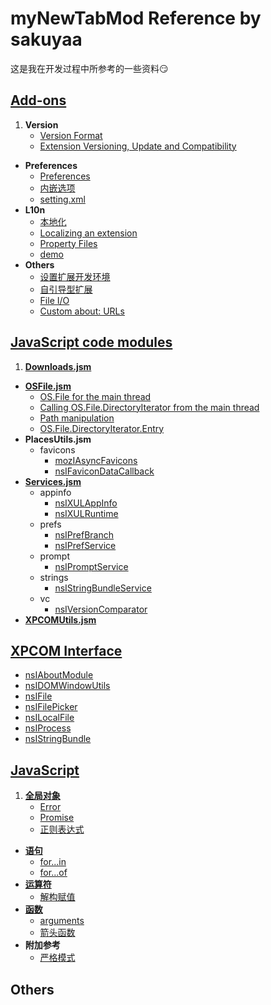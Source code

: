 # myNewTabMod Reference by sakuyaa

这是我在开发过程中所参考的一些资料:smirk:

## [Add-ons](https://developer.mozilla.org/docs/Mozilla/Add-ons)
1. **Version**
	* [Version Format](https://developer.mozilla.org/en-US/docs/Toolkit_version_format)
	* [Extension Versioning, Update and Compatibility](https://developer.mozilla.org/docs/Extension_Versioning%2C_Update_and_Compatibility)
* **Preferences**
	* [Preferences](https://developer.mozilla.org/en-US/Add-ons/Code_snippets/Preferences)
	* [内嵌选项](https://developer.mozilla.org/docs/Mozilla/Add-ons/Inline_Options)
	* [setting.xml](http://mxr.mozilla.org/mozilla-central/source/toolkit/mozapps/extensions/content/setting.xml)
* **L10n**
	* [本地化](https://developer.mozilla.org/docs/Mozilla/Tech/XUL/Tutorial/Localization)
	* [Localizing an extension](https://developer.mozilla.org/docs/Mozilla/Localization/Localizing_an_extension)
	* [Property Files](https://developer.mozilla.org/docs/Mozilla/Tech/XUL/Tutorial/Property_Files)
	* [demo](https://github.com/Noitidart/l10n)
* **Others**
	* [设置扩展开发环境](https://developer.mozilla.org/docs/Mozilla/Add-ons/Setting_up_extension_development_environment)
	* [自引导型扩展](https://developer.mozilla.org/docs/Mozilla/Add-ons/Bootstrapped_extensions)
	* [File I/O](https://developer.mozilla.org/en-US/Add-ons/Code_snippets/File_I_O)
	* [Custom about: URLs](https://developer.mozilla.org/docs/Custom_about:_URLs)

## [JavaScript code modules](https://developer.mozilla.org/docs/Mozilla/JavaScript_code_modules/Using)
1. **[Downloads.jsm](https://developer.mozilla.org/docs/Mozilla/JavaScript_code_modules/Downloads.jsm)**
* **[OSFile.jsm](https://developer.mozilla.org/docs/Mozilla/JavaScript_code_modules/OSFile.jsm)**
	* [OS.File for the main thread](https://developer.mozilla.org/docs/Mozilla/JavaScript_code_modules/OSFile.jsm/OS.File_for_the_main_thread)
	* [Calling OS.File.DirectoryIterator from the main thread](https://developer.mozilla.org/docs/Mozilla/JavaScript_code_modules/OSFile.jsm/OS.File.DirectoryIterator_for_the_main_thread)
	* [Path manipulation](https://developer.mozilla.org/docs/Mozilla/JavaScript_code_modules/OSFile.jsm/OS.Path)
	* [OS.File.DirectoryIterator.Entry](https://developer.mozilla.org/docs/Mozilla/JavaScript_code_modules/OSFile.jsm/OS.File.DirectoryIterator.Entry)
* **PlacesUtils.jsm**
	* favicons
		* [mozIAsyncFavicons](https://developer.mozilla.org/docs/Mozilla/Tech/XPCOM/Reference/Interface/mozIAsyncFavicons)
		* [nsIFaviconDataCallback](https://developer.mozilla.org/docs/Mozilla/Tech/XPCOM/Reference/Interface/nsIFaviconDataCallback)
* **[Services.jsm](https://developer.mozilla.org/docs/Mozilla/JavaScript_code_modules/Services.jsm)**
	* appinfo
		* [nsIXULAppInfo](https://developer.mozilla.org/docs/Mozilla/Tech/XPCOM/Reference/Interface/nsIXULAppInfo)
		* [nsIXULRuntime](https://developer.mozilla.org/docs/Mozilla/Tech/XPCOM/Reference/Interface/nsIXULRuntime)
	* prefs
		* [nsIPrefBranch](https://developer.mozilla.org/docs/Mozilla/Tech/XPCOM/Reference/Interface/nsIPrefBranch)
		* [nsIPrefService](https://developer.mozilla.org/docs/Mozilla/Tech/XPCOM/Reference/Interface/nsIPrefService)
	* prompt
		* [nsIPromptService](https://developer.mozilla.org/docs/Mozilla/Tech/XPCOM/Reference/Interface/nsIPromptService)
	* strings
		* [nsIStringBundleService](https://developer.mozilla.org/docs/Mozilla/Tech/XPCOM/Reference/Interface/nsIStringBundleService)
	* vc
		* [nsIVersionComparator](https://developer.mozilla.org/docs/Mozilla/Tech/XPCOM/Reference/Interface/nsIVersionComparator)
* **[XPCOMUtils.jsm](https://developer.mozilla.org/docs/Mozilla/JavaScript_code_modules/XPCOMUtils.jsm)**

## [XPCOM Interface](https://developer.mozilla.org/en-US/docs/Mozilla/Tech/XPCOM/Reference/Interface)
* [nsIAboutModule](https://developer.mozilla.org/docs/Mozilla/Tech/XPCOM/Reference/Interface/nsIAboutModule)
* [nsIDOMWindowUtils](https://developer.mozilla.org/docs/Mozilla/Tech/XPCOM/Reference/Interface/nsIDOMWindowUtils)
* [nsIFile](https://developer.mozilla.org/docs/Mozilla/Tech/XPCOM/Reference/Interface/nsIFile)
* [nsIFilePicker](https://developer.mozilla.org/docs/Mozilla/Tech/XPCOM/Reference/Interface/nsIFilePicker)
* [nsILocalFile](https://developer.mozilla.org/docs/Mozilla/Tech/XPCOM/Reference/Interface/nsILocalFile)
* [nsIProcess](https://developer.mozilla.org/docs/Mozilla/Tech/XPCOM/Reference/Interface/nsIProcess)
* [nsIStringBundle](https://developer.mozilla.org/docs/Mozilla/Tech/XPCOM/Reference/Interface/nsIStringBundle)

## [JavaScript](https://developer.mozilla.org/docs/Web/JavaScript/Reference)
1. **[全局对象](https://developer.mozilla.org/docs/Web/JavaScript/Reference/Global_Objects)**
	* [Error](https://developer.mozilla.org/docs/Web/JavaScript/Reference/Global_Objects/Error)
	* [Promise](https://developer.mozilla.org/docs/Web/JavaScript/Reference/Global_Objects/Promise)
	* [正则表达式](https://developer.mozilla.org/docs/Web/JavaScript/Reference/Global_Objects/RegExp)
* **[语句](https://developer.mozilla.org/docs/Web/JavaScript/Reference/Statements)**
	* [for...in](https://developer.mozilla.org/docs/Web/JavaScript/Reference/Statements/for...in)
	* [for...of](https://developer.mozilla.org/docs/Web/JavaScript/Reference/Statements/for...of)
* **[运算符](https://developer.mozilla.org/docs/Web/JavaScript/Reference/Operators)**
	* [解构赋值](https://developer.mozilla.org/docs/Web/JavaScript/Reference/Operators/Destructuring_assignment)
* **[函数](https://developer.mozilla.org/docs/Web/JavaScript/Reference/Functions)**
	* [arguments](https://developer.mozilla.org/docs/Web/JavaScript/Reference/Functions/arguments)
	* [箭头函数](https://developer.mozilla.org/docs/Web/JavaScript/Reference/Functions/Arrow_functions)
* **附加参考**
	* [严格模式](https://developer.mozilla.org/docs/Web/JavaScript/Reference/Strict_mode)

## Others
